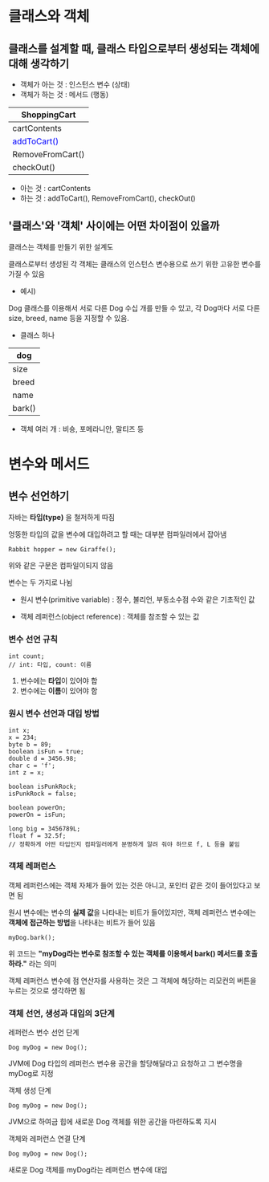 # 클래스와 객체

## 클래스를 설계할 때, 클래스 타입으로부터 생성되는 객체에 대해 생각하기
- 객체가 아는 것 : 인스턴스 변수 (상태)
- 객체가 하는 것 : 메서드 (행동)

|ShoppingCart|     
|------------|
|cartContents|
|<span style="color:blue">addToCart()</span>|
|RemoveFromCart()|
|checkOut()|

- 아는 것 : cartContents
- 하는 것 : addToCart(), RemoveFromCart(), checkOut()

## '클래스'와 '객체' 사이에는 어떤 차이점이 있을까
클래스는 객체를 만들기 위한 설계도

클래스로부터 생성된 각 객체는 클래스의 인스턴스 변수용으로 쓰기 위한 고유한 변수를 가질 수 있음



- 예시)

Dog 클래스를 이용해서 서로 다른 Dog 수십 개를 만들 수 있고, 각 Dog마다 서로 다른 size, breed, name 등을 지정할 수 있음.


- 클래스 하나

|dog|
|---|
|size|
|breed|
|name|
|bark()|

- 객체 여러 개 : 비숑, 포메라니안, 말티즈 등



# 변수와 메서드

## 변수 선언하기
자바는 **타입(type)** 을 철저하게 따짐


엉뚱한 타입의 값을 변수에 대입하려고 할 때는 대부분 컴파일러에서 잡아냄

    Rabbit hopper = new Giraffe();

위와 같은 구문은 컴파일이되지 않음

변수는 두 가지로 나뉨

- 원시 변수(primitive variable) : 정수, 불리언, 부동소수점 수와 같은 기초적인 값

- 객체 레퍼런스(object reference) : 객체를 참조할 수 있는 값


### 변수 선언 규칙
    int count;
    // int: 타입, count: 이름
1. 변수에는 **타입**이 있어야 합
2. 변수에는 **이름**이 있어야 함


### 원시 변수 선언과 대입 방법
    int x;
    x = 234;
    byte b = 89;
    boolean isFun = true;
    double d = 3456.98;
    char c = 'f';
    int z = x;
    
    boolean isPunkRock;
    isPunkRock = false;

    boolean powerOn;
    powerOn = isFun;

    long big = 3456789L;
    float f = 32.5f;
    // 정확하게 어떤 타입인지 컴파일러에게 분명하게 알려 줘야 하므로 f, L 등을 붙임

### 객체 레퍼런스
객체 레퍼런스에는 객체 자체가 들어 있는 것은 아니고, 포인터 같은 것이 들어있다고 보면 됨

원시 변수에는 변수의 **실제 값**을 나타내는 비트가 들어있지만, 객체 레퍼런스 변수에는 **객체에 접근하는 방법**을 나타내는 비트가 들어 있음

    myDog.bark();

위 코드는 **"myDog라는 변수로 참조할 수 있는 객체를 이용해서 bark() 메서드를 호출하라."** 라는 의미

객체 레퍼런스 변수에 점 연산자를 사용하는 것은 그 객체에 해당하는 리모컨의 버튼을 누르는 것으로 생각하면 됨

### 객체 선언, 생성과 대입의 3단계
레퍼런스 변수 선언 단계

    Dog myDog = new Dog();
   
JVM에 Dog 타입의 레퍼런스 변수용 공간을 할당해달라고 요청하고 그 변수명을 myDog로 지정

객체 생성 단계

    Dog myDog = new Dog();
   
JVM으로 하여금 힙에 새로운 Dog 객체를 위한 공간을 마련하도록 지시

객체와 레퍼런스 연결 단계

    Dog myDog = new Dog();
   
새로운 Dog 객체를 myDog라는 레퍼런스 변수에 대입

